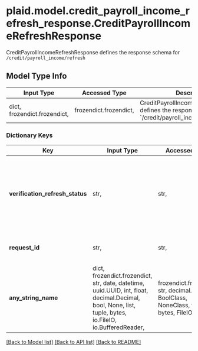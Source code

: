 # plaid.model.credit_payroll_income_refresh_response.CreditPayrollIncomeRefreshResponse

CreditPayrollIncomeRefreshResponse defines the response schema for `/credit/payroll_income/refresh`

## Model Type Info
Input Type | Accessed Type | Description | Notes
------------ | ------------- | ------------- | -------------
dict, frozendict.frozendict,  | frozendict.frozendict,  | CreditPayrollIncomeRefreshResponse defines the response schema for &#x60;/credit/payroll_income/refresh&#x60; | 

### Dictionary Keys
Key | Input Type | Accessed Type | Description | Notes
------------ | ------------- | ------------- | ------------- | -------------
**verification_refresh_status** | str,  | str,  | The verification refresh status. One of the following:  &#x60;\&quot;USER_PRESENCE_REQUIRED\&quot;&#x60; User presence is required to refresh an income verification. &#x60;\&quot;SUCCESSFUL\&quot;&#x60; The income verification refresh was successful. &#x60;\&quot;NOT_FOUND\&quot;&#x60; No new data was found after the income verification refresh. | 
**request_id** | str,  | str,  | A unique identifier for the request, which can be used for troubleshooting. This identifier, like all Plaid identifiers, is case sensitive. | 
**any_string_name** | dict, frozendict.frozendict, str, date, datetime, uuid.UUID, int, float, decimal.Decimal, bool, None, list, tuple, bytes, io.FileIO, io.BufferedReader,  | frozendict.frozendict, str, decimal.Decimal, BoolClass, NoneClass, tuple, bytes, FileIO | any string name can be used but the value must be the correct type | [optional]

[[Back to Model list]](../../README.md#documentation-for-models) [[Back to API list]](../../README.md#documentation-for-api-endpoints) [[Back to README]](../../README.md)


